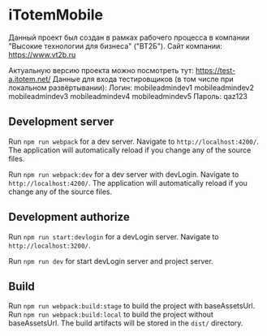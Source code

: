 # iTotemMobile

Данный проект был создан в рамках рабочего процесса в компании "Высокие технологии для бизнеса" ("ВТ2Б"). 
Сайт компании: https://www.vt2b.ru

Актуальную версию проекта можно посмотреть тут: https://test-a.itotem.net/
Данные для входа тестировщиков (в том числе при локальном развёртывании):
  Логин: mobileadmindev1
         mobileadmindev2
         mobileadmindev3
         mobileadmindev4
         mobileadmindev5
  Пароль: qaz123

## Development server

Run `npm run webpack` for a dev server. Navigate to `http://localhost:4200/`. The application will automatically reload if you change any of the source files.

Run `npm run webpack:dev` for a dev server with devLogin. Navigate to `http://localhost:4200/`. The application will automatically reload if you change any of the source files.

## Development authorize

Run `npm run start:devlogin` for a devLogin server. Navigate to `http://localhost:3200/`.

Run `npm run dev` for start devLogin server and project server.

## Build

Run `npm run webpack:build:stage` to build the project with baseAssetsUrl. Run `npm run webpack:build:local` to build the project without baseAssetsUrl. The build artifacts will be stored in the `dist/` directory.

